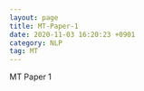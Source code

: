 ```yaml
---
layout: page 
title: MT-Paper-1
date: 2020-11-03 16:20:23 +0901 
category: NLP
tag: MT
---
```


MT Paper 1